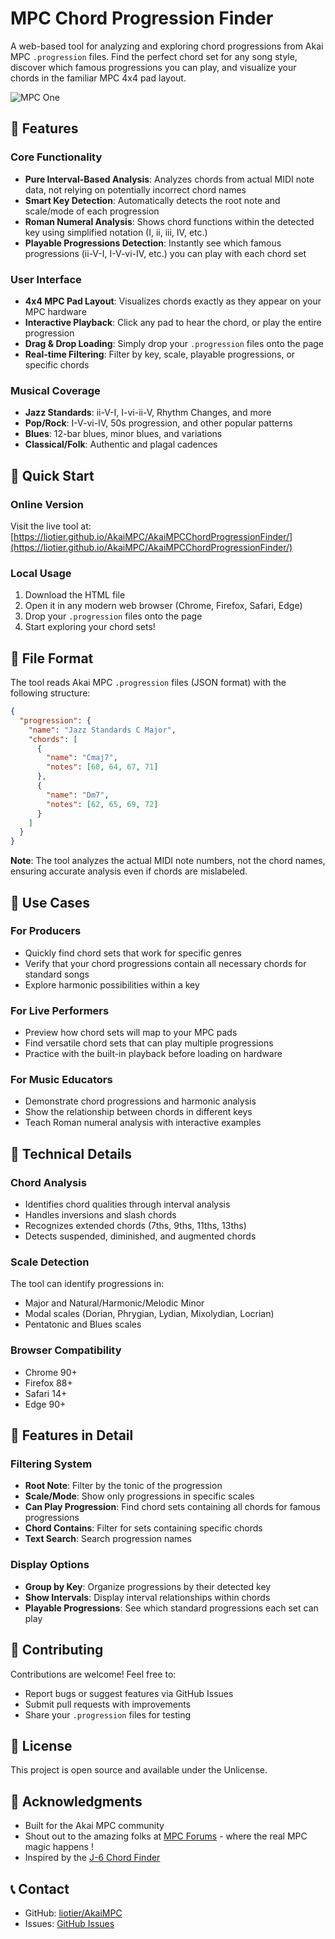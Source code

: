 # MPC Chord Progression Finder

A web-based tool for analyzing and exploring chord progressions from Akai MPC `.progression` files. Find the perfect chord set for any song style, discover which famous progressions you can play, and visualize your chords in the familiar MPC 4x4 pad layout.

![MPC One](https://liotier.github.io/AkaiMPC/AkaiMPCChordProgressionFinder/20250821%20MPC%20One%20on%20chair%20-%20web%20sized.jpg)

## 🎹 Features

### Core Functionality
- **Pure Interval-Based Analysis**: Analyzes chords from actual MIDI note data, not relying on potentially incorrect chord names
- **Smart Key Detection**: Automatically detects the root note and scale/mode of each progression
- **Roman Numeral Analysis**: Shows chord functions within the detected key using simplified notation (I, ii, iii, IV, etc.)
- **Playable Progressions Detection**: Instantly see which famous progressions (ii-V-I, I-V-vi-IV, etc.) you can play with each chord set

### User Interface
- **4x4 MPC Pad Layout**: Visualizes chords exactly as they appear on your MPC hardware
- **Interactive Playback**: Click any pad to hear the chord, or play the entire progression
- **Drag & Drop Loading**: Simply drop your `.progression` files onto the page
- **Real-time Filtering**: Filter by key, scale, playable progressions, or specific chords

### Musical Coverage
- **Jazz Standards**: ii-V-I, I-vi-ii-V, Rhythm Changes, and more
- **Pop/Rock**: I-V-vi-IV, 50s progression, and other popular patterns  
- **Blues**: 12-bar blues, minor blues, and variations
- **Classical/Folk**: Authentic and plagal cadences

## 🚀 Quick Start

### Online Version
Visit the live tool at: [https://liotier.github.io/AkaiMPC/AkaiMPCChordProgressionFinder/](https://liotier.github.io/AkaiMPC/AkaiMPCChordProgressionFinder/)

### Local Usage
1. Download the HTML file
2. Open it in any modern web browser (Chrome, Firefox, Safari, Edge)
3. Drop your `.progression` files onto the page
4. Start exploring your chord sets!

## 📁 File Format

The tool reads Akai MPC `.progression` files (JSON format) with the following structure:

```json
{
  "progression": {
    "name": "Jazz Standards C Major",
    "chords": [
      {
        "name": "Cmaj7",
        "notes": [60, 64, 67, 71]
      },
      {
        "name": "Dm7",
        "notes": [62, 65, 69, 72]
      }
    ]
  }
}
```

**Note**: The tool analyzes the actual MIDI note numbers, not the chord names, ensuring accurate analysis even if chords are mislabeled.

## 🎯 Use Cases

### For Producers
- Quickly find chord sets that work for specific genres
- Verify that your chord progressions contain all necessary chords for standard songs
- Explore harmonic possibilities within a key

### For Live Performers  
- Preview how chord sets will map to your MPC pads
- Find versatile chord sets that can play multiple progressions
- Practice with the built-in playback before loading on hardware

### For Music Educators
- Demonstrate chord progressions and harmonic analysis
- Show the relationship between chords in different keys
- Teach Roman numeral analysis with interactive examples

## 🔧 Technical Details

### Chord Analysis
- Identifies chord qualities through interval analysis
- Handles inversions and slash chords
- Recognizes extended chords (7ths, 9ths, 11ths, 13ths)
- Detects suspended, diminished, and augmented chords

### Scale Detection
The tool can identify progressions in:
- Major and Natural/Harmonic/Melodic Minor
- Modal scales (Dorian, Phrygian, Lydian, Mixolydian, Locrian)
- Pentatonic and Blues scales

### Browser Compatibility
- Chrome 90+
- Firefox 88+
- Safari 14+
- Edge 90+

## 🎨 Features in Detail

### Filtering System
- **Root Note**: Filter by the tonic of the progression
- **Scale/Mode**: Show only progressions in specific scales
- **Can Play Progression**: Find chord sets containing all chords for famous progressions
- **Chord Contains**: Filter for sets containing specific chords
- **Text Search**: Search progression names

### Display Options
- **Group by Key**: Organize progressions by their detected key
- **Show Intervals**: Display interval relationships within chords
- **Playable Progressions**: See which standard progressions each set can play

## 🤝 Contributing

Contributions are welcome! Feel free to:
- Report bugs or suggest features via GitHub Issues
- Submit pull requests with improvements
- Share your `.progression` files for testing

## 📝 License

This project is open source and available under the Unlicense.

## 🙏 Acknowledgments

- Built for the Akai MPC community
- Shout out to the amazing folks at [MPC Forums](https://www.mpc-forums.com/) - where the real MPC magic happens !
- Inspired by the [J-6 Chord Finder](https://j6chordfinder.github.io/)

## 📞 Contact

- GitHub: [liotier/AkaiMPC](https://github.com/liotier/AkaiMPC)
- Issues: [GitHub Issues](https://github.com/liotier/AkaiMPC/issues)

